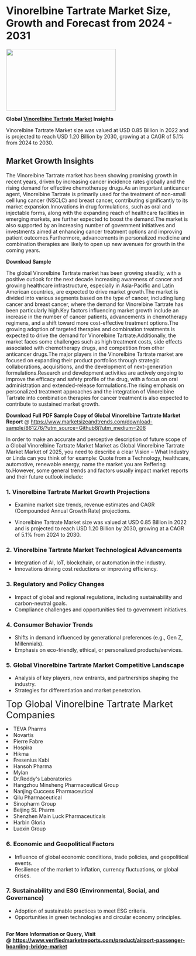 <H1>Vinorelbine Tartrate Market Size, Growth and Forecast from 2024 - 2031</H1><img class="aligncenter size-medium wp-image-584254" src="https://thirdeyenews.in/wp-content/uploads/2024/09/Global-Market-Research-300x168.jpeg" alt="" width="300" height="168" /><p><strong>Global&nbsp;<a href="https://www.marketsizeandtrends.com/download-sample/861276/?utm_source=Github8j?utm_medium=208">Vinorelbine Tartrate Market</a> Insights</strong></p><p>Vinorelbine Tartrate Market size was valued at USD 0.85 Billion in 2022 and is projected to reach USD 1.20 Billion by 2030, growing at a CAGR of 5.1% from 2024 to 2030.</p><p><h2>Market Growth Insights</h2> <p>The Vinorelbine Tartrate market has been showing promising growth in recent years, driven by increasing cancer incidence rates globally and the rising demand for effective chemotherapy drugs.As an important anticancer agent, Vinorelbine Tartrate is primarily used for the treatment of non-small cell lung cancer (NSCLC) and breast cancer, contributing significantly to its market expansion.Innovations in drug formulations, such as oral and injectable forms, along with the expanding reach of healthcare facilities in emerging markets, are further expected to boost the demand.The market is also supported by an increasing number of government initiatives and investments aimed at enhancing cancer treatment options and improving patient outcomes.Furthermore, advancements in personalized medicine and combination therapies are likely to open up new avenues for growth in the coming years.</p> <p><strong>Download Sample</strong></p> <p>The global Vinorelbine Tartrate market has been growing steadily, with a positive outlook for the next decade.Increasing awareness of cancer and growing healthcare infrastructure, especially in Asia-Pacific and Latin American countries, are expected to drive market growth.The market is divided into various segments based on the type of cancer, including lung cancer and breast cancer, where the demand for Vinorelbine Tartrate has been particularly high.Key factors influencing market growth include an increase in the number of cancer patients, advancements in chemotherapy regimens, and a shift toward more cost-effective treatment options.The growing adoption of targeted therapies and combination treatments is expected to drive the demand for Vinorelbine Tartrate.Additionally, the market faces some challenges such as high treatment costs, side effects associated with chemotherapy drugs, and competition from other anticancer drugs.The major players in the Vinorelbine Tartrate market are focused on expanding their product portfolios through strategic collaborations, acquisitions, and the development of next-generation formulations.Research and development activities are actively ongoing to improve the efficacy and safety profile of the drug, with a focus on oral administration and extended-release formulations.The rising emphasis on personalized treatment approaches and the integration of Vinorelbine Tartrate into combination therapies for cancer treatment is also expected to contribute to sustained market growth.</p> <p><span class=""><strong>Download Full PDF Sample Copy of Global Vinorelbine Tartrate Market Report</strong> @ <a href="https://www.marketsizeandtrends.com/download-sample/861276/?utm_source=Github8j?utm_medium=208" target="_blank">https://www.marketsizeandtrends.com/download-sample/861276/?utm_source=Github8j?utm_medium=208</a></span></p><p>In order to make an accurate and perceptive description of future scope of a Global&nbsp;Vinorelbine Tartrate Market Market as Global&nbsp;Vinorelbine Tartrate Market Market of 2025, you need to describe a clear Vision &ndash; What Industry or Linda can you think of for example: Quote from a Technology, healthcare, automotive, renewable energy, name the market you are Reffering to.However, some general trends and factors usually impact market reports and their future outlook include:</p><h3>1.&nbsp;<strong>Vinorelbine Tartrate Market Growth Projections</strong></h3><ul><li>Examine market size trends, revenue estimates and CAGR (Compounded Annual Growth Rate) projections.</li><li><p>Vinorelbine Tartrate Market size was valued at USD 0.85 Billion in 2022 and is projected to reach USD 1.20 Billion by 2030, growing at a CAGR of 5.1% from 2024 to 2030.</p></li></ul><h3>2.&nbsp;<strong>Vinorelbine Tartrate Market Technological Advancements</strong></h3><ul><li>Integration of AI, IoT, blockchain, or automation in the industry.</li><li>Innovations driving cost reductions or improving efficiency.</li></ul><h3>3.&nbsp;<strong>Regulatory and Policy Changes</strong></h3><ul><li>Impact of global and regional regulations, including sustainability and carbon-neutral goals.</li><li>Compliance challenges and opportunities tied to government initiatives.</li></ul><h3>4.&nbsp;<strong>Consumer Behavior Trends</strong></h3><ul><li>Shifts in demand influenced by generational preferences (e.g., Gen Z, Millennials).</li><li>Emphasis on eco-friendly, ethical, or personalized products/services.</li></ul><h3>5.&nbsp;<strong>Global Vinorelbine Tartrate Market Competitive Landscape</strong></h3><ul><li>Analysis of key players, new entrants, and partnerships shaping the industry.</li><li>Strategies for differentiation and market penetration.</li></ul><p data-pm-slice="1 1 []"><span style="color: inherit; font-family: inherit; font-size: 25px;">Top Global Vinorelbine Tartrate Market Companies</span></p><div class="" data-test-id=""><p><li>TEVA Pharms</li><li> Novartis</li><li> Pierre Fabre</li><li> Hospira</li><li> Hikma</li><li> Fresenius Kabi</li><li> Hansoh Pharma</li><li> Mylan</li><li> Dr.Reddy's Laboratories</li><li> Hangzhou Minsheng Pharmaceutical Group</li><li> Nanjing Cuccess Pharmaceutical</li><li> Qilu Pharmaceutical</li><li> Sinopharm Group</li><li> Beijing SL Pharm</li><li> Shenzhen Main Luck Pharmaceuticals</li><li> Harbin Gloria</li><li> Luoxin Group</li></p></div><h3>6.&nbsp;<strong>Economic and Geopolitical Factors</strong></h3><ul><li>Influence of global economic conditions, trade policies, and geopolitical events.</li><li>Resilience of the market to inflation, currency fluctuations, or global crises.</li></ul><h3>7.&nbsp;<strong>Sustainability and ESG (Environmental, Social, and Governance)</strong></h3><ul><li>Adoption of sustainable practices to meet ESG criteria.</li><li>Opportunities in green technologies and circular economy principles.</li></ul><h2><strong style="font-size: 14px;">For More Information or Query, Visit @&nbsp;</strong><a style="background-color: #ffffff; font-size: 14px;" href="https://www.marketsizeandtrends.com/report/vinorelbine-tartrate-market/" target="_blank">https://www.verifiedmarketreports.com/product/airport-passenger-boarding-bridge-market</a></h2>